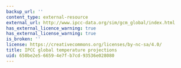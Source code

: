 ```yaml
---
backup_url: ''
content_type: external-resource
external_url: http://www.ipcc-data.org/sim/gcm_global/index.html
has_external_licence_warning: true
has_external_license_warning: true
is_broken: ''
license: https://creativecommons.org/licenses/by-nc-sa/4.0/
title: IPCC global temperature projections
uid: 650be2e5-6659-4e7f-b7cd-93536e028080
---
```

